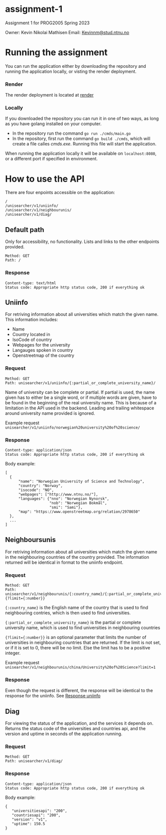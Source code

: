 # assignment-1

Assignment 1 for PROG2005 Spring 2023

Owner: Kevin Nikolai Mathisen
Email: Kevinnm@stud.ntnu.no

# Running the assignment
You can run the application either by downloading the repository and running the application locally, or visting the render deployment.

### Render
The render deployment is located at [render](https://prog2005-assignment-1.onrender.com/)

### Locally
If you downloaded the repository you can run it in one of two ways, as long as you have golang installed on your computer.
- In the repository run the command `go run ./cmds/main.go`
- In the repository, first run the command `go build ./cmds`, which will create a file calles *cmds.exe*. Running this file will start the application.

When running the application locally it will be available on `localhost:8080`, or a different port if specified in environment. 

# How to use the API
There are four enpoints accessible on the application:
```
/
/unisearcher/v1/uniinfo/
/unisearcher/v1/neighbourunis/
/unisearcher/v1/diag/
```
## Default path
Only for accessibility, no functionality. Lists and links to the other endpoints provided.
```
Method: GET
Path: /
```
### Response
```
Content-type: text/html
Status code: Appropriate http status code, 200 if everything ok
```
## Uniinfo
For retriving information about all universities which match the given name. This information includes:
- Name
- Country located in
- IsoCode of country
- Webpages for the university
- Langauges spoken in country
- Openstreetmap of the country

### Request
```
Method: GET
Path: unisearcher/v1/uniinfo/{:partial_or_complete_university_name}/
```
Name of university can be complete or partial. If partial is used, the name given has to either be a single word, or if multiple words are given, have to be found in the beginning of the real university name. This is because of a limitation in the API used in the backend. Leading and trailing whitespace around university name provided is ignored.

Example request `unisearcher/v1/uniinfo/norwegian%20university%20of%20science/`

### Response
```
Content-type: application/json
Status code: Appropriate http status code, 200 if everything ok
```
Body example:
```
[
  {
      "name": "Norwegian University of Science and Technology", 
      "country": "Norway",
      "isocode": "NO",
      "webpages": ["http://www.ntnu.no/"],
      "languages": {"nno": "Norwegian Nynorsk",
                    "nob": "Norwegian Bokmål",
                    "smi": "Sami"},
      "map": "https://www.openstreetmap.org/relation/2978650"
  },
  ...
]
```
## Neighboursunis
For retriving information about all universities which match the given name in the neighbouring countries of the country provided. 
The information returned will be identical in format to the uniinfo endpoint. 

### Request
```
Method: GET
Path: unisearcher/v1/neighbourunis/{:country_name}/{:partial_or_complete_university_name}{?limit={:number}}
```
`{:country_name}` is the English name of the country that is used to find neighbouring contries, which is then used to find universities.

`{:partial_or_complete_university_name}` is the partial or complete university name, which is used to find universities in neighbouring countries

`{?limit={:number}}` is an optional parameter that limits the number of universities in neighbouring countries that are returned. If the limit is not set, or if it is set to 0, there will be no limit. Else the limit has to be a positive integer.

Example request `unisearcher/v1/neighbourunis/china/University%20of%20Science?limit=1`

### Response
Even though the request is different, the response will be identical to the response for the uniinfo. See [Response uniinfo](#Response1)

## Diag
For viewing the status of the application, and the services it depends on. Returns the status code of the universities and countries api, and the version and uptime in seconds of the application running.

### Request
```
Method: GET
Path: unisearcher/v1/diag/
```

### Response
```
Content-type: application/json
Status code: Appropriate http status code, 200 if everything ok
```
Body example:
```
{
   "universitiesapi": "200",
   "countriesapi": "200",
   "version": "v1",
   "uptime": 150.5
}

```